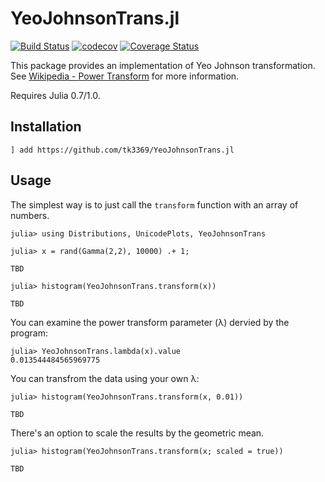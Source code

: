 # YeoJohnsonTrans.jl

[![Build Status](https://travis-ci.org/tk3369/YeoJohnsonTrans.jl.svg?branch=master)](https://travis-ci.org/tk3369/YeoJohnsonTrans.jl)
[![codecov](https://codecov.io/gh/tk3369/YeoJohnsonTrans.jl/branch/master/graph/badge.svg)](https://codecov.io/gh/tk3369/YeoJohnsonTrans.jl)
[![Coverage Status](https://coveralls.io/repos/github/tk3369/YeoJohnsonTrans.jl/badge.svg?branch=master)](https://coveralls.io/github/tk3369/YeoJohnsonTrans.jl?branch=master)

This package provides an implementation of Yeo Johnson transformation.
See [Wikipedia - Power Transform](https://en.wikipedia.org/wiki/Power_transform)
for more information.

Requires Julia 0.7/1.0.

## Installation

```
] add https://github.com/tk3369/YeoJohnsonTrans.jl
```

## Usage

The simplest way is to just call the `transform` function with an array of numbers.

```
julia> using Distributions, UnicodePlots, YeoJohnsonTrans

julia> x = rand(Gamma(2,2), 10000) .+ 1;

TBD

julia> histogram(YeoJohnsonTrans.transform(x))

TBD
```

You can examine the power transform parameter (λ) dervied by the program:
```
julia> YeoJohnsonTrans.lambda(x).value
0.013544484565969775
```

You can transfrom the data using your own λ:
```
julia> histogram(YeoJohnsonTrans.transform(x, 0.01))

TBD
```

There's an option to scale the results by the geometric mean.
```
julia> histogram(YeoJohnsonTrans.transform(x; scaled = true))

TBD
```
